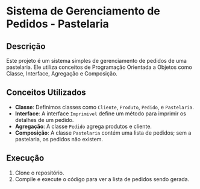 # Sistema de Gerenciamento de Pedidos - Pastelaria

## Descrição

Este projeto é um sistema simples de gerenciamento de pedidos de uma pastelaria. Ele utiliza conceitos de Programação Orientada a Objetos como Classe, Interface, Agregação e Composição.

## Conceitos Utilizados

- **Classe**: Definimos classes como `Cliente`, `Produto`, `Pedido`, e `Pastelaria`.
- **Interface**: A interface `Imprimivel` define um método para imprimir os detalhes de um pedido.
- **Agregação**: A classe `Pedido` agrega produtos e cliente.
- **Composição**: A classe `Pastelaria` contém uma lista de pedidos; sem a pastelaria, os pedidos não existem.

## Execução

1. Clone o repositório.
2. Compile e execute o código para ver a lista de pedidos sendo gerada.
